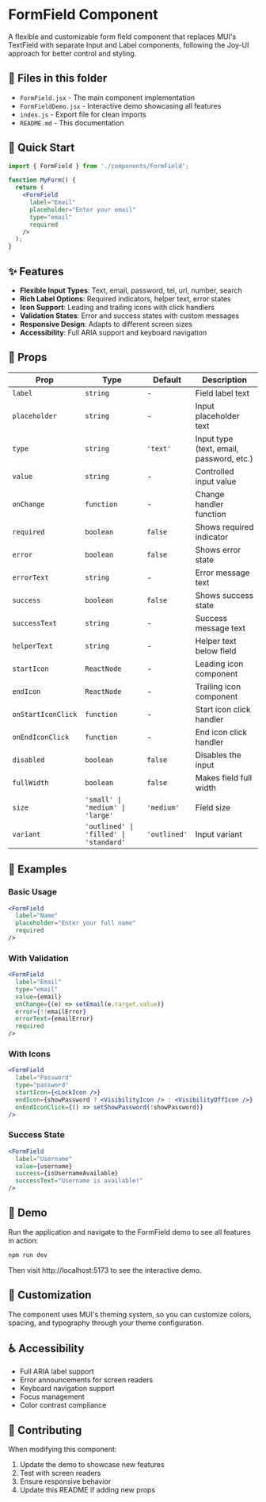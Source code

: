 # FormField Component

A flexible and customizable form field component that replaces MUI's TextField with separate Input and Label components, following the Joy-UI approach for better control and styling.

## 📁 Files in this folder

- `FormField.jsx` - The main component implementation
- `FormFieldDemo.jsx` - Interactive demo showcasing all features
- `index.js` - Export file for clean imports
- `README.md` - This documentation

## 🚀 Quick Start

```jsx
import { FormField } from './components/FormField';

function MyForm() {
  return (
    <FormField
      label="Email"
      placeholder="Enter your email"
      type="email"
      required
    />
  );
}
```

## ✨ Features

- **Flexible Input Types**: Text, email, password, tel, url, number, search
- **Rich Label Options**: Required indicators, helper text, error states
- **Icon Support**: Leading and trailing icons with click handlers
- **Validation States**: Error and success states with custom messages
- **Responsive Design**: Adapts to different screen sizes
- **Accessibility**: Full ARIA support and keyboard navigation

## 🎨 Props

| Prop | Type | Default | Description |
|------|------|---------|-------------|
| `label` | `string` | - | Field label text |
| `placeholder` | `string` | - | Input placeholder text |
| `type` | `string` | `'text'` | Input type (text, email, password, etc.) |
| `value` | `string` | - | Controlled input value |
| `onChange` | `function` | - | Change handler function |
| `required` | `boolean` | `false` | Shows required indicator |
| `error` | `boolean` | `false` | Shows error state |
| `errorText` | `string` | - | Error message text |
| `success` | `boolean` | `false` | Shows success state |
| `successText` | `string` | - | Success message text |
| `helperText` | `string` | - | Helper text below field |
| `startIcon` | `ReactNode` | - | Leading icon component |
| `endIcon` | `ReactNode` | - | Trailing icon component |
| `onStartIconClick` | `function` | - | Start icon click handler |
| `onEndIconClick` | `function` | - | End icon click handler |
| `disabled` | `boolean` | `false` | Disables the input |
| `fullWidth` | `boolean` | `false` | Makes field full width |
| `size` | `'small' \| 'medium' \| 'large'` | `'medium'` | Field size |
| `variant` | `'outlined' \| 'filled' \| 'standard'` | `'outlined'` | Input variant |

## 📝 Examples

### Basic Usage
```jsx
<FormField
  label="Name"
  placeholder="Enter your full name"
  required
/>
```

### With Validation
```jsx
<FormField
  label="Email"
  type="email"
  value={email}
  onChange={(e) => setEmail(e.target.value)}
  error={!!emailError}
  errorText={emailError}
  required
/>
```

### With Icons
```jsx
<FormField
  label="Password"
  type="password"
  startIcon={<LockIcon />}
  endIcon={showPassword ? <VisibilityIcon /> : <VisibilityOffIcon />}
  onEndIconClick={() => setShowPassword(!showPassword)}
/>
```

### Success State
```jsx
<FormField
  label="Username"
  value={username}
  success={isUsernameAvailable}
  successText="Username is available!"
/>
```

## 🎯 Demo

Run the application and navigate to the FormField demo to see all features in action:

```bash
npm run dev
```

Then visit http://localhost:5173 to see the interactive demo.

## 🔧 Customization

The component uses MUI's theming system, so you can customize colors, spacing, and typography through your theme configuration.

## ♿ Accessibility

- Full ARIA label support
- Error announcements for screen readers
- Keyboard navigation support
- Focus management
- Color contrast compliance

## 🤝 Contributing

When modifying this component:
1. Update the demo to showcase new features
2. Test with screen readers
3. Ensure responsive behavior
4. Update this README if adding new props
